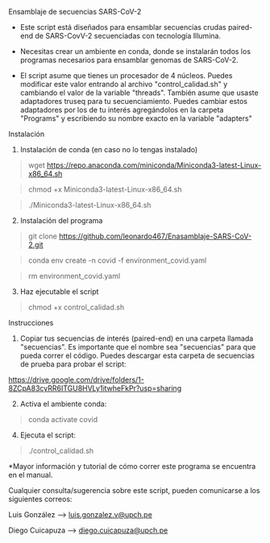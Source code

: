 Ensamblaje de secuencias SARS-CoV-2

- Este script está diseñados para ensamblar secuencias crudas paired-end de SARS-CovV-2 secuenciadas con tecnología Illumina.

- Necesitas crear un ambiente en conda, donde se instalarán todos los programas necesarios para ensamblar genomas de SARS-CoV-2. 

- El script asume que tienes un procesador de 4 núcleos. Puedes modificar este valor entrando al archivo "control_calidad.sh" y cambiando el valor de la variable "threads". También asume que usaste adaptadores truseq para tu secuenciamiento. Puedes cambiar estos adaptadores por los de tu interés agregándolos en la carpeta "Programs" y escribiendo su nombre exacto en la variable "adapters"

Instalación

1. Instalación de conda (en caso no lo tengas instalado)

> wget https://repo.anaconda.com/miniconda/Miniconda3-latest-Linux-x86_64.sh

> chmod +x Miniconda3-latest-Linux-x86_64.sh

> ./Miniconda3-latest-Linux-x86_64.sh

2. Instalación del programa

> git clone https://github.com/leonardo467/Enasamblaje-SARS-CoV-2.git

> conda env create -n covid -f environment_covid.yaml

> rm environment_covid.yaml

3. Haz ejecutable el script

> chmod +x control_calidad.sh

Instrucciones

1. Copiar tus secuencias de interés (paired-end) en una carpeta llamada "secuencias". Es importante que el nombre sea "secuencias" para que pueda correr el código. Puedes descargar esta carpeta de secuencias de prueba para probar el script:

https://drive.google.com/drive/folders/1-8ZCpA83cyRR6ITGU8HVLy1itwheFkPr?usp=sharing

2. Activa el ambiente conda:

> conda activate covid

4. Ejecuta el script: 

> ./control_calidad.sh

*Mayor información y tutorial de cómo correr este programa se encuentra en el manual. 

Cualquier consulta/sugerencia sobre este script, pueden comunicarse a los siguientes correos:

Luis González --> luis.gonzalez.v@upch.pe

Diego Cuicapuza --> diego.cuicapuza@upch.pe

